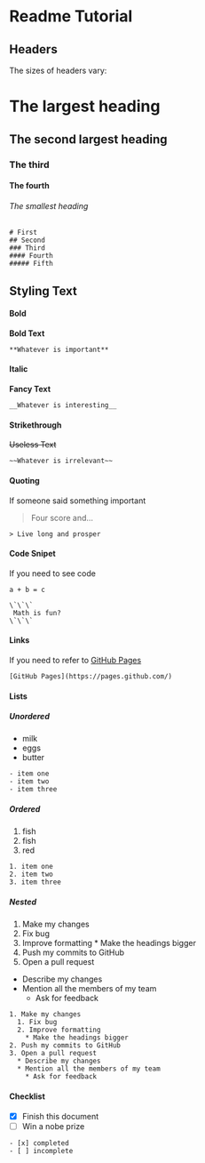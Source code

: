 # Readme Tutorial

## Headers
The sizes of headers vary:
# The largest heading
## The second largest heading
### The third
#### The fourth
###### The smallest heading

```
# First
## Second
### Third
#### Fourth
##### Fifth
```

## Styling Text

#### Bold

**Bold Text**
```
**Whatever is important**
```

#### Italic

__Fancy Text__
```
__Whatever is interesting__
```

#### Strikethrough

~~Useless Text~~
```
~~Whatever is irrelevant~~
```

#### Quoting

If someone said something important
> Four score and...

```
> Live long and prosper
```

#### Code Snipet

If you need to see code
```
a + b = c
```
```
\`\`\`
 Math is fun?
\`\`\`
```

#### Links

If you need to refer to [GitHub Pages](https://pages.github.com/)
```
[GitHub Pages](https://pages.github.com/)
```

#### Lists

##### Unordered
- milk
- eggs
- butter
```
- item one
- item two
- item three
```

##### Ordered
1. fish
2. fish
3. red
```
1. item one
2. item two
3. item three
```

##### Nested
1. Make my changes
  1. Fix bug
  2. Improve formatting
    * Make the headings bigger
2. Push my commits to GitHub
3. Open a pull request
  * Describe my changes
  * Mention all the members of my team
    * Ask for feedback
```
1. Make my changes
  1. Fix bug
  2. Improve formatting
    * Make the headings bigger
2. Push my commits to GitHub
3. Open a pull request
  * Describe my changes
  * Mention all the members of my team
    * Ask for feedback
```

#### Checklist

- [x] Finish this document
- [ ] Win a nobe prize

```
- [x] completed
- [ ] incomplete
```

